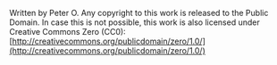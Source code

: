 Written by Peter O. Any copyright to this work is released to the Public Domain. In case this is not possible, this work is also licensed under Creative Commons Zero (CC0): [http://creativecommons.org/publicdomain/zero/1.0/](http://creativecommons.org/publicdomain/zero/1.0/)
